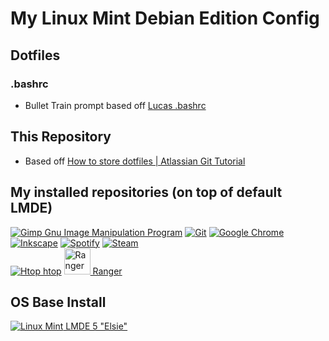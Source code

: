 # My Linux Mint Debian Edition Config
## Dotfiles
### .bashrc
- Bullet Train prompt based off [Lucas .bashrc](https://github.com/lucascosti/bashrc/commit/fb3ce2b0c2193d27c20a6c4cb64bb443506c5849)

## This Repository
- Based off [How to store dotfiles | Atlassian Git Tutorial](https://www.atlassian.com/git/tutorials/dotfiles)

## My installed repositories (on top of default LMDE)
[![Gimp Gnu Image Manipulation Program](https://img.shields.io/badge/Gimp-657D8B?style=for-the-badge&logo=gimp&logoColor=FFFFFF)](https://packages.debian.org/gimp)
[![Git](https://img.shields.io/badge/git-%23F05033.svg?style=for-the-badge&logo=git&logoColor=white)](https://packages.debian.org/git)
[![Google Chrome](https://img.shields.io/badge/Google%20Chrome-4285F4?style=for-the-badge&logo=GoogleChrome&logoColor=white)](https://www.google.com/intl/en_us/chrome/)
[![Inkscape](https://img.shields.io/badge/Inkscape-e0e0e0?style=for-the-badge&logo=inkscape&logoColor=080A13)](https://packages.debian.org/inkscape)
[![Spotify](https://img.shields.io/badge/Spotify-1ED760?style=for-the-badge&logo=spotify&logoColor=white)](https://www.spotify.com/us/download/linux/)
[![Steam](https://img.shields.io/badge/steam-%23000000.svg?style=for-the-badge&logo=steam&logoColor=white)](https://packages.debian.org/steam)
<br/>
[![Htop](https://upload.wikimedia.org/wikipedia/commons/5/5d/Breezeicons-apps-48-htop.svg) htop](https://packages.debian.org/htop)
[<img src="https://raw.githubusercontent.com/ranger/ranger-assets/f36bccaa8df4d345f9def63cb6e25ea1990ce99c/logo/ranger312.svg" width=42 alt="Ranger"> Ranger](https://packages.debian.org/ranger)

## OS Base Install
[![Linux Mint](https://img.shields.io/badge/Linux%20Mint-87CF3E?style=for-the-badge&logo=Linux%20Mint&logoColor=white) LMDE 5 "Elsie"](https://blog.linuxmint.com/?p=4287)

